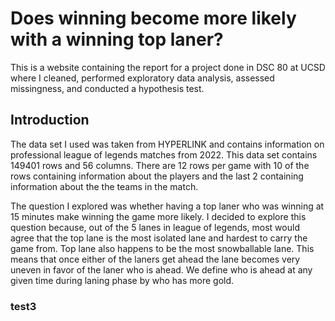 # Does winning become more likely with a winning top laner?

This is a website containing the report for a project done in DSC 80 at UCSD 
where I cleaned, performed exploratory data analysis, assessed missingness, and
conducted a hypothesis test.

## Introduction

The data set I used was taken from HYPERLINK and contains information on 
professional league of legends matches from 2022. This data set contains 149401
rows and 56 columns. There are 12 rows per game with 10 of the rows containing 
information about the players and the last 2 containing information about the 
the teams in the match.

The question I explored was whether having a top laner who was winning at 15 
minutes make winning the game more likely. I decided to explore this question 
because, out of the 5 lanes in league of legends, most would agree that the top 
lane is the most isolated lane and hardest to carry the game from. Top lane also 
happens to be the most snowballable lane. This means that once either of the 
laners get ahead the lane becomes very uneven in favor of the laner who is ahead.
We define who is ahead at any given time during laning phase by who has more gold.

### test3